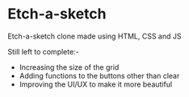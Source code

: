 # Etch-a-sketch
 Etch-a-sketch clone made using HTML, CSS and JS

Still left to complete:-

- Increasing the size of the grid
- Adding functions to the buttons other than clear
- Improving the UI/UX to make it more beautiful
